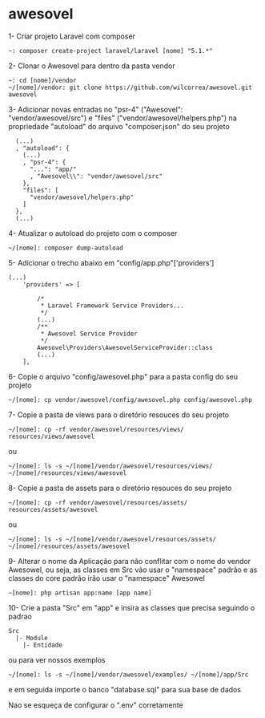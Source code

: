 # awesovel

1- Criar projeto Laravel com composer 
```
~: composer create-project laravel/laravel [nome] "5.1.*"
```
2- Clonar o Awesovel para dentro da pasta vendor
```
~: cd [nome]/vendor
~/[nome]/vendor: git clone https://github.com/wilcorrea/awesovel.git awesovel
```
3- Adicionar novas entradas no "psr-4" ("Awesovel": "vendor/awesovel/src") e "files" ("vendor/awesovel/helpers.php") na propriedade "autoload" do arquivo "composer.json" do seu projeto
```
  (...)
  , "autoload": {
    (...)
    , "psr-4": {
      "...": "app/"
      , "Awesovel\\": "vendor/awesovel/src"
    },
    "files": [
      "vendor/awesovel/helpers.php"
    ]
  },
  (...)
```
4- Atualizar o autoload do projeto com o composer
```
~/[nome]: composer dump-autoload
```
5- Adicionar o trecho abaixo em "config/app.php"['providers']
```
(...)
    'providers' => [

        /*
         * Laravel Framework Service Providers...
         */
        (...)
        /**
         * Awesovel Service Provider
         */
        Awesovel\Providers\AwesovelServiceProvider::class
        (...)
    ],
```
6- Copie o arquivo "config/awesovel.php" para a pasta config do seu projeto
```
~/[nome]: cp vendor/awesovel/config/awesovel.php config/awesovel.php
```
7- Copie a pasta de views para o diretório resouces do seu projeto
```
~/[nome]: cp -rf vendor/awesovel/resources/views/ resources/views/awesovel
```
  ou
```
~/[nome]: ls -s ~/[nome]/vendor/awesovel/resources/views/ ~/[nome]/resources/views/awesovel
```
8- Copie a pasta de assets para o diretório resouces do seu projeto
```
~/[nome]: cp -rf vendor/awesovel/resources/assets/ resources/assets/awesovel
```
  ou
```
~/[nome]: ls -s ~/[nome]/vendor/awesovel/resources/assets/ ~/[nome]/resources/assets/awesovel
```
9- Alterar o nome da Aplicação para não conflitar com o nome do vendor Awesowel, ou seja, as classes em Src vão usar o "namespace" padrão e as classes do core padrão irão usar o "namespace" Awesowel
```
~[nome]: php artisan app:name [app name]
```
10- Crie a pasta "Src" em "app" e insira as classes que precisa seguindo o padrao
```
Src
  |- Module
    |- Entidade
```
  ou para ver nossos exemplos
```
~/[nome]: ls -s ~/[nome]/vendor/awesovel/examples/ ~/[nome]/app/Src
```
  e em seguida importe o banco "database.sql" para sua base de dados
  
Nao se esqueça de configurar o ".env" corretamente

 

